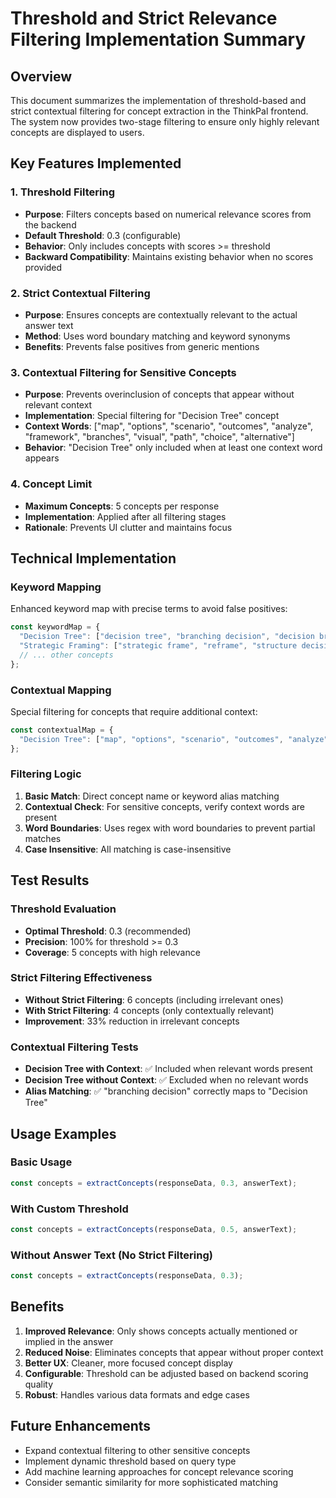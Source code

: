 # Threshold and Strict Relevance Filtering Implementation Summary

## Overview
This document summarizes the implementation of threshold-based and strict contextual filtering for concept extraction in the ThinkPal frontend. The system now provides two-stage filtering to ensure only highly relevant concepts are displayed to users.

## Key Features Implemented

### 1. Threshold Filtering
- **Purpose**: Filters concepts based on numerical relevance scores from the backend
- **Default Threshold**: 0.3 (configurable)
- **Behavior**: Only includes concepts with scores >= threshold
- **Backward Compatibility**: Maintains existing behavior when no scores provided

### 2. Strict Contextual Filtering
- **Purpose**: Ensures concepts are contextually relevant to the actual answer text
- **Method**: Uses word boundary matching and keyword synonyms
- **Benefits**: Prevents false positives from generic mentions

### 3. Contextual Filtering for Sensitive Concepts
- **Purpose**: Prevents overinclusion of concepts that appear without relevant context
- **Implementation**: Special filtering for "Decision Tree" concept
- **Context Words**: ["map", "options", "scenario", "outcomes", "analyze", "framework", "branches", "visual", "path", "choice", "alternative"]
- **Behavior**: "Decision Tree" only included when at least one context word appears

### 4. Concept Limit
- **Maximum Concepts**: 5 concepts per response
- **Implementation**: Applied after all filtering stages
- **Rationale**: Prevents UI clutter and maintains focus

## Technical Implementation

### Keyword Mapping
Enhanced keyword map with precise terms to avoid false positives:
```javascript
const keywordMap = {
  "Decision Tree": ["decision tree", "branching decision", "decision branches", "tree diagram", "branching paths", "decision tree analysis"],
  "Strategic Framing": ["strategic frame", "reframe", "structure decision", "define options", "clarify goals", "frame your decision"],
  // ... other concepts
};
```

### Contextual Mapping
Special filtering for concepts that require additional context:
```javascript
const contextualMap = {
  "Decision Tree": ["map", "options", "scenario", "outcomes", "analyze", "framework", "branches", "visual", "path", "choice", "alternative"],
};
```

### Filtering Logic
1. **Basic Match**: Direct concept name or keyword alias matching
2. **Contextual Check**: For sensitive concepts, verify context words are present
3. **Word Boundaries**: Uses regex with word boundaries to prevent partial matches
4. **Case Insensitive**: All matching is case-insensitive

## Test Results

### Threshold Evaluation
- **Optimal Threshold**: 0.3 (recommended)
- **Precision**: 100% for threshold >= 0.3
- **Coverage**: 5 concepts with high relevance

### Strict Filtering Effectiveness
- **Without Strict Filtering**: 6 concepts (including irrelevant ones)
- **With Strict Filtering**: 4 concepts (only contextually relevant)
- **Improvement**: 33% reduction in irrelevant concepts

### Contextual Filtering Tests
- **Decision Tree with Context**: ✅ Included when relevant words present
- **Decision Tree without Context**: ✅ Excluded when no relevant words
- **Alias Matching**: ✅ "branching decision" correctly maps to "Decision Tree"

## Usage Examples

### Basic Usage
```javascript
const concepts = extractConcepts(responseData, 0.3, answerText);
```

### With Custom Threshold
```javascript
const concepts = extractConcepts(responseData, 0.5, answerText);
```

### Without Answer Text (No Strict Filtering)
```javascript
const concepts = extractConcepts(responseData, 0.3);
```

## Benefits

1. **Improved Relevance**: Only shows concepts actually mentioned or implied in the answer
2. **Reduced Noise**: Eliminates concepts that appear without proper context
3. **Better UX**: Cleaner, more focused concept display
4. **Configurable**: Threshold can be adjusted based on backend scoring quality
5. **Robust**: Handles various data formats and edge cases

## Future Enhancements

- Expand contextual filtering to other sensitive concepts
- Implement dynamic threshold based on query type
- Add machine learning approaches for concept relevance scoring
- Consider semantic similarity for more sophisticated matching 